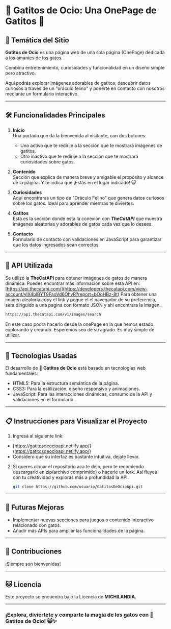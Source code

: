 # 🐾 Gatitos de Ocio: Una OnePage de Gatitos 🐾

## 🌟 Temática del Sitio
**Gatitos de Ocio** es una página web de una sola página (OnePage) dedicada a los amantes de los gatos. 

Combina entretenimiento, curiosidades y funcionalidad en un diseño simple pero atractivo. 

Aquí podrás explorar imágenes adorables de gatitos, descubrir datos curiosos a través de un "oráculo felino" y ponerte en contacto con nosotros mediante un formulario interactivo.

---

## 🛠️ Funcionalidades Principales
1. **Inicio**  
   Una portada que da la bienvenida al visitante, con dos botones:  
   - Uno activo que te redirije a la sección que te mostrará imágenes de gatitos.  
   - Otro inactivo que te redirije a la sección que te mostrará curiosidades sobre gatos.  

2. **Contenido**  
   Sección que explica de manera breve y amigable el propósito y alcance de la página. Y te indica que ¡Estás en el lugar indicado! 😺

3. **Curiosidades**  
   Aquí encontraras un tipo de "Oráculo Felino" que genera datos curiosos sobre los gatos. Ideal para aprender mientras te diviertes.

4. **Gatitos**  
   Esta es la sección donde esta la conexión con ***TheCatAPI*** que muestra imágenes aleatorias y adorables de gatos cada vez que lo desees.

5. **Contacto**  
   Formulario de contacto con validaciones en JavaScript para garantizar que los datos ingresados sean correctos.

---

## 🔗 API Utilizada
Se utilizó la **TheCatAPI** para obtener imágenes de gatos de manera dinámica. Puedes encontrar más información sobre esta API en: [https://api.thecatapi.com/](https://developers.thecatapi.com/view-account/ylX4blBYT9FaoVd6OhvR?report=bOoHBz-8t)
Para obtener una imagen aleatoria copy el link y pegue el el navegador de su preferencia, sera diriguido a una pagina con formato JSON y ahi encontrara la imagen.
```bash
https://api.thecatapi.com/v1/images/search
```

En este caso podra hacerlo desde la onePage en la que hemos estado explorando y creando. Esperemos sea de su agrado. Es muy simple de utilizar.

---

## 🧰 Tecnologías Usadas
El desarrollo de  🐾 **Gatitos de Ocio** está basado en tecnologías web fundamentales:
 - HTML5: Para la estructura semántica de la página.
 - CSS3: Para la estilización, diseño responsivo y animaciones.
 - JavaScript: Para las interacciones dinámicas, consumo de la API y validaciones en el formulario.

---

## 📋 Instrucciones para Visualizar el Proyecto

1. Ingresá al siguiente link:
  - [https://gatitosdeocioapi.netlify.app/](https://gatitosdeocioapi.netlify.app/)
  - Considero que su interfaz es bastante intuitiva, dejate llevar.
     
2. Si queres clonar el repositorio aca te dejo, pero te recomiendo descargarlo en zip(archivo comprimido) o hacerle un fork. Así fluyes con tu creatividad y exploras más a profundidad la API.

   ```bash
   git clone https://github.com/usuario/GatitosDeOcioApi.git
   ```
   
---

## 🚀 Futuras Mejoras
 - Implementar nuevas secciones para juegos o contenido interactivo relacionado con gatos.
 - Añadir más APIs para ampliar las funcionalidades de la página.

---

## 🤝 Contribuciones
¡Siempre son bienvenidas! 

---

## 🐱 Licencia
Este proyecto se encuentra bajo la Licencia de **MICHILANDIA**.

---

### ¡Explora, diviértete y comparte la magia de los gatos con  🐾 **Gatitos de Ocio**! 😺✨
